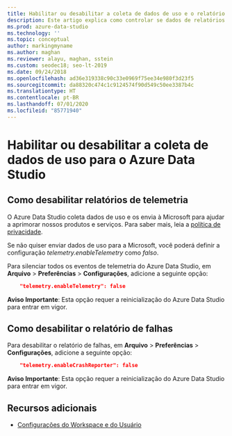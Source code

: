 ```yaml
---
title: Habilitar ou desabilitar a coleta de dados de uso e o relatório de falha
description: Este artigo explica como controlar se dados de relatórios de falha e de uso são coletados e enviados à Microsoft.
ms.prod: azure-data-studio
ms.technology: ''
ms.topic: conceptual
author: markingmyname
ms.author: maghan
ms.reviewer: alayu, maghan, sstein
ms.custom: seodec18; seo-lt-2019
ms.date: 09/24/2018
ms.openlocfilehash: ad36e319338c90c33e0969f75ee34e980f3d23f5
ms.sourcegitcommit: da88320c474c1c9124574f90d549c50ee3387b4c
ms.translationtype: HT
ms.contentlocale: pt-BR
ms.lasthandoff: 07/01/2020
ms.locfileid: "85771940"
---
```

# <a name="enable-or-disable-usage-data-collection-for-azure-data-studio"></a>Habilitar ou desabilitar a coleta de dados de uso para o Azure Data Studio

## <a name="how-to-disable-telemetry-reporting"></a>Como desabilitar relatórios de telemetria

O Azure Data Studio coleta dados de uso e os envia à Microsoft para ajudar a aprimorar nossos produtos e serviços. Para saber mais, leia a [política de privacidade](https://go.microsoft.com/fwlink/?LinkID=528096&clcid=0x409).

Se não quiser enviar dados de uso para a Microsoft, você poderá definir a configuração *telemetry.enableTelemetry* como *falso*.

Para silenciar todos os eventos de telemetria do Azure Data Studio, em **Arquivo** > **Preferências** > **Configurações**, adicione a seguinte opção:

```json
    "telemetry.enableTelemetry": false
```

**Aviso Importante**: Esta opção requer a reinicialização do Azure Data Studio para entrar em vigor. 

## <a name="how-to-disable-crash-reporting"></a>Como desabilitar o relatório de falhas

Para desabilitar o relatório de falhas, em **Arquivo** > **Preferências** > **Configurações**, adicione a seguinte opção:

```json
    "telemetry.enableCrashReporter": false
```

**Aviso Importante**: Esta opção requer a reinicialização do Azure Data Studio para entrar em vigor.

## <a name="additional-resources"></a>Recursos adicionais
- [Configurações do Workspace e do Usuário](settings.md)
